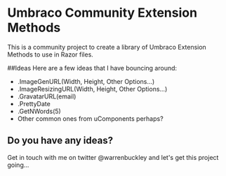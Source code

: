 Umbraco Community Extension Methods
========================

This is a community project to create a library of Umbraco Extension Methods to use in Razor files.


##Ideas
Here are a few ideas that I have bouncing around:
* .ImageGenURL(Width, Height, Other Options...)
* .ImageResizingURL(Width, Height, Other Options...)
* .GravatarURL(email)
* .PrettyDate
* .GetNWords(5)
* Other common ones from uComponents perhaps?

## Do you have any ideas?
Get in touch with me on twitter @warrenbuckley and let's get this project going...
